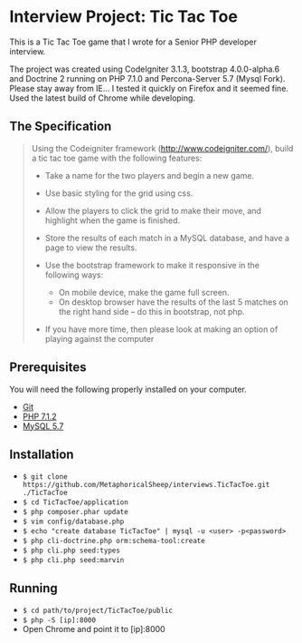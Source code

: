 # Interview Project: Tic Tac Toe

This is a Tic Tac Toe game that I wrote for a Senior PHP developer interview.

The project was created using CodeIgniter 3.1.3, bootstrap 4.0.0-alpha.6 and Doctrine 2 running on PHP 7.1.0 and Percona-Server 5.7 (Mysql Fork). 
Please stay away from IE...
I tested it quickly on Firefox and it seemed fine. Used the latest build of Chrome while developing.


## The Specification

> Using the Codeigniter framework (http://www.codeigniter.com/), build a tic tac toe game with the following features:
> * Take a name for the two players and begin a new game.
> * Use basic styling for the grid using css.
> * Allow the players to click the grid to make their move, and highlight when the game is finished.
> * Store the results of each match in a MySQL database, and have a page to view the results.
> * Use the bootstrap framework to make it responsive in the following ways:
>   * On mobile device, make the game full screen.
>   * On desktop browser have the results of the last 5 matches on the right hand side – do this in bootstrap, not php.
>
> * If you have more time, then please look at making an option of playing against the computer


## Prerequisites

You will need the following properly installed on your computer.

* [Git](http://git-scm.com/)
* [PHP 7.1.2](http://php.net/downloads.php)
* [MySQL 5.7](http://dev.mysql.com/downloads/)


## Installation

* `$ git clone https://github.com/MetaphoricalSheep/interviews.TicTacToe.git ./TicTacToe`
* `$ cd TicTacToe/application`
* `$ php composer.phar update`
* `$ vim config/database.php`
* `$ echo "create database TicTacToe" | mysql -u <user> -p<password>`
* `$ php cli-doctrine.php orm:schema-tool:create`
* `$ php cli.php seed:types`
* `$ php cli.php seed:marvin`


## Running

* `$ cd path/to/project/TicTacToe/public`
* `$ php -S [ip]:8000`
* Open Chrome and point it to [ip]:8000
